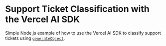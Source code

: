 # Support Ticket Classification with the Vercel AI SDK

Simple Node.js example of how to use the Vercel AI SDK to classify support tickets using [`generateObject`](https://sdk.vercel.ai/docs/reference/ai-sdk-core/generate-object).
